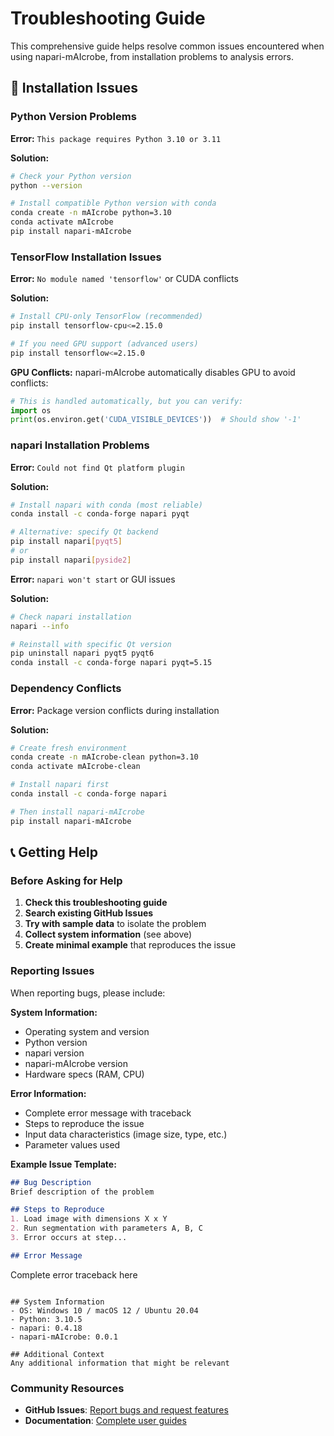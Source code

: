 # Troubleshooting Guide

This comprehensive guide helps resolve common issues encountered when using napari-mAIcrobe, from installation problems to analysis errors.

## 🚨 Installation Issues

### Python Version Problems

**Error:** `This package requires Python 3.10 or 3.11`

**Solution:**
```bash
# Check your Python version
python --version

# Install compatible Python version with conda
conda create -n mAIcrobe python=3.10
conda activate mAIcrobe
pip install napari-mAIcrobe
```

### TensorFlow Installation Issues

**Error:** `No module named 'tensorflow'` or CUDA conflicts

**Solution:**
```bash
# Install CPU-only TensorFlow (recommended)
pip install tensorflow-cpu<=2.15.0

# If you need GPU support (advanced users)
pip install tensorflow<=2.15.0
```

**GPU Conflicts:**
napari-mAIcrobe automatically disables GPU to avoid conflicts:
```python
# This is handled automatically, but you can verify:
import os
print(os.environ.get('CUDA_VISIBLE_DEVICES'))  # Should show '-1'
```

### napari Installation Problems

**Error:** `Could not find Qt platform plugin`

**Solution:**
```bash
# Install napari with conda (most reliable)
conda install -c conda-forge napari pyqt

# Alternative: specify Qt backend
pip install napari[pyqt5]
# or
pip install napari[pyside2]
```

**Error:** `napari won't start` or GUI issues

**Solution:**
```bash
# Check napari installation
napari --info

# Reinstall with specific Qt version
pip uninstall napari pyqt5 pyqt6
conda install -c conda-forge napari pyqt=5.15
```

### Dependency Conflicts

**Error:** Package version conflicts during installation

**Solution:**
```bash
# Create fresh environment
conda create -n mAIcrobe-clean python=3.10
conda activate mAIcrobe-clean

# Install napari first
conda install -c conda-forge napari

# Then install napari-mAIcrobe
pip install napari-mAIcrobe
```

## 📞 Getting Help

### Before Asking for Help

1. **Check this troubleshooting guide**
2. **Search existing GitHub Issues**
3. **Try with sample data** to isolate the problem
4. **Collect system information** (see above)
5. **Create minimal example** that reproduces the issue

### Reporting Issues

When reporting bugs, please include:

**System Information:**
- Operating system and version
- Python version
- napari version
- napari-mAIcrobe version
- Hardware specs (RAM, CPU)

**Error Information:**
- Complete error message with traceback
- Steps to reproduce the issue
- Input data characteristics (image size, type, etc.)
- Parameter values used

**Example Issue Template:**
```markdown
## Bug Description
Brief description of the problem

## Steps to Reproduce
1. Load image with dimensions X x Y
2. Run segmentation with parameters A, B, C
3. Error occurs at step...

## Error Message
```
Complete error traceback here
```

## System Information
- OS: Windows 10 / macOS 12 / Ubuntu 20.04
- Python: 3.10.5
- napari: 0.4.18
- napari-mAIcrobe: 0.0.1

## Additional Context
Any additional information that might be relevant
```

### Community Resources

- **GitHub Issues**: [Report bugs and request features](https://github.com/HenriquesLab/napari-mAIcrobe/issues)
- **Documentation**: [Complete user guides](../user-guide/getting-started.md)
